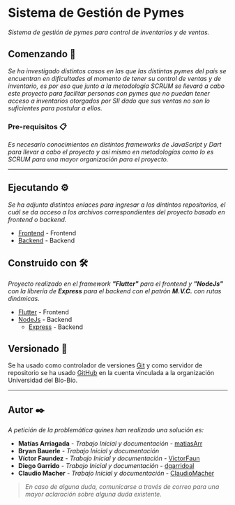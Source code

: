 # Sistema de Gestión de Pymes

_Sistema de gestión de pymes para control de inventarios y de ventas._

## Comenzando 🚀

_Se ha investigado distintos casos en las que las distintas pymes del país se encuentran en dificultades al momento de tener su control de ventas y de inventario, es por eso que junto a la metodología SCRUM se llevará a cabo este proyecto para facilitar personas con pymes que no puedan tener acceso a inventarios otorgados por SII dado que sus ventas no son lo suficientes para postular a ellos._




### Pre-requisitos 📋

_Es necesario conocimientos en distintos frameworks de JavaScript y Dart para llevar a cabo el proyecto y así mismo en metodologías como lo es SCRUM para una mayor organización para el proyecto._

---


## Ejecutando ⚙️

_Se ha adjunta distintos enlaces para ingresar a los dintintos repositorios, el cuál se da acceso a los archivos correspondientes del proyecto basado en frontend o backend._

* [Frontend](https://github.com/dgarridoal/sm-accesorios-v2) - Frontend
* [Backend](#) - Backend


## Construido con 🛠️

_Proyecto realizado en el framework **"Flutter"** para el frontend y **"NodeJs"** con la librería de **Express** para el backend con el patrón **M.V.C.** con rutas dinámicas._

* [Flutter](https://flutter.dev/) - Frontend
* [NodeJs](https://nodejs.org/es/) - Backend
  * [Express](https://expressjs.com/es/) - Backend



## Versionado 📌

Se ha usado como controlador de versiones [Git](https://git-scm.com/) y como servidor de repositorio se ha usado [GitHub](https://github.com/) en la cuenta vinculada a la organización Universidad del Bío-Bío.

---
## Autor ✒️

_A petición de la problemática quines han realizado una solución es:_

* **Matías Arriagada** - *Trabajo Inicial y documentación* - [matiasArr](https://github.com/matiasArr)
* **Bryan Bauerle** - *Trabajo Inicial y documentación*
* **Víctor Faundez** - *Trabajo Inicial y documentación* - [VictorFaun](https://github.com/VictorFaun)
* **Diego Garrido** - *Trabajo Inicial y documentación* - [dgarridoal](https://github.com/dgarridoal)
* **Claudio Macher** - *Trabajo Inicial y documentación* - [ClaudioMacher](https://github.com/ClaudioMacher)

>  _En caso de alguna duda, comunicarse a través de correo para una mayor aclaración sobre alguna duda existente._
